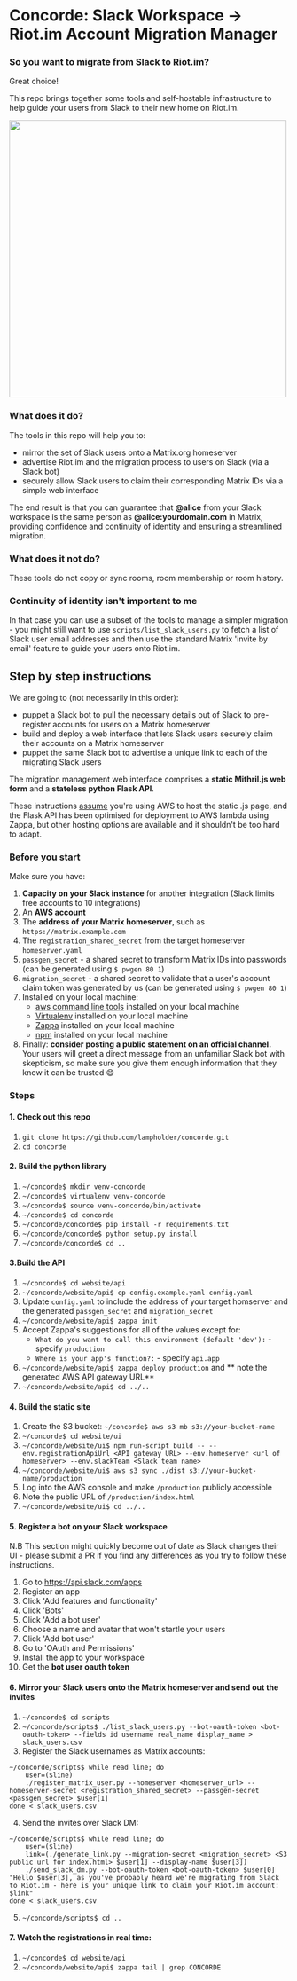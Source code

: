 # Concorde: Slack Workspace -> Riot.im Account Migration Manager

### So you want to migrate from Slack to Riot.im?
Great choice!

This repo brings together some tools and self-hostable infrastructure to help guide your users from Slack to their new home on Riot.im.

<img src="https://raw.githubusercontent.com/lampholder/concorde/master/screenshot.png" height=500px />

### What does it do?
The tools in this repo will help you to:
- mirror the set of Slack users onto a Matrix.org homeserver
- advertise Riot.im and the migration process to users on Slack (via a Slack bot)
- securely allow Slack users to claim their corresponding Matrix IDs via a simple web interface

The end result is that you can guarantee that **@alice** from your Slack workspace is the same person as **@alice:yourdomain.com** in Matrix, providing confidence and continuity of identity and ensuring a streamlined migration.

### What does it not do?
These tools do not copy or sync rooms, room membership or room history.

### Continuity of identity isn't important to me
In that case you can use a subset of the tools to manage a simpler migration - you might still want to use
`scripts/list_slack_users.py` to fetch a list of Slack user email addresses and then use the standard Matrix 'invite by email' feature to guide your users onto Riot.im.

## Step by step instructions
We are going to (not necessarily in this order):

 - puppet a Slack bot to pull the necessary details out of Slack to pre-register accounts for users on a Matrix homeserver
 - build and deploy a web interface that lets Slack users securely claim their accounts on a Matrix homeserver
 - puppet the same Slack bot to advertise a unique link to each of the migrating Slack users

The migration management web interface comprises a **static Mithril.js web form** and a **stateless python Flask API**.

These instructions [assume](https://www.xkcd.com/1339/) you're using AWS to host the static .js page, and the Flask API has been optimised for deployment to AWS lambda using Zappa, but other hosting options are available and it shouldn't be too hard to adapt.

### Before you start
Make sure you have:
1. **Capacity on your Slack instance** for another integration (Slack limits free accounts to 10 integrations)
1. An **AWS account**
1. The **address of your Matrix homeserver**, such as `https://matrix.example.com`
1. The `registration_shared_secret` from the target homeserver `homeserver.yaml`
1. `passgen_secret` - a shared secret to transform Matrix IDs into passwords (can be generated using `$ pwgen 80 1`)
1. `migration_secret` - a shared secret to validate that a user's account claim token was generated by us (can be generated using `$ pwgen 80 1`)
1. Installed on your local machine:
    - [aws command line tools](https://aws.amazon.com/cli/) installed on your local machine 
    - [Virtualenv](https://virtualenv.pypa.io/en/stable/) installed on your local machine
    - [Zappa](https://github.com/Miserlou/Zappa) installed on your local machine
    - [npm](https://www.npmjs.com/) installed on your local machine
1. Finally: **consider posting a public statement on an official channel.** Your users will greet a direct message from an unfamiliar Slack bot with skepticism, so make sure you give them enough information that they know it can be trusted :smile:

### Steps

#### 1. Check out this repo
1. `git clone https://github.com/lampholder/concorde.git`
1. `cd concorde`

#### 2. Build the python library
1. `~/concorde$ mkdir venv-concorde`
1. `~/concorde$ virtualenv venv-concorde`
1. `~/concorde$ source venv-concorde/bin/activate`
1. `~/concorde$ cd concorde`
1. `~/concorde/concorde$ pip install -r requirements.txt`
1. `~/concorde/concorde$ python setup.py install`
1. `~/concorde/concorde$ cd ..`

#### 3.Build the API
1. `~/concorde$ cd website/api`
1. `~/concorde/website/api$ cp config.example.yaml config.yaml`
1. Update `config.yaml` to include the address of your target homserver and the generated `passgen_secret` and `migration_secret`
1. `~/concorde/website/api$ zappa init`
1. Accept Zappa's suggestions for all of the values except for:
    - `What do you want to call this environment (default 'dev'):` - specify `production`
    - `Where is your app's function?:` - specify `api.app`
1. `~/concorde/website/api$ zappa deploy production` and ** note the generated AWS API gateway URL**
1. `~/concorde/website/api$ cd ../..`

#### 4. Build the static site
1. Create the S3 bucket: `~/concorde$ aws s3 mb s3://your-bucket-name`
1. `~/concorde$ cd website/ui`
1. `~/concorde/website/ui$ npm run-script build -- --env.registrationApiUrl <API gateway URL> --env.homeserver <url of homeserver> --env.slackTeam <Slack team name>`
1. `~/concorde/website/ui$ aws s3 sync ./dist s3://your-bucket-name/production`
1. Log into the AWS console and make `/production` publicly accessible
1. Note the public URL of `/production/index.html`
1. `~/concorde/website/ui$ cd ../..`

#### 5. Register a bot on your Slack workspace
N.B This section might quickly become out of date as Slack changes their UI - please submit a PR if you find any differences as you try to follow these instructions.

1. Go to https://api.slack.com/apps
1. Register an app
1. Click 'Add features and functionality'
1. Click 'Bots'
1. Click 'Add a bot user'
1. Choose a name and avatar that won't startle your users
1. Click 'Add bot user'
1. Go to 'OAuth and Permissions'
1. Install the app to your workspace
1. Get the **bot user oauth token**

#### 6. Mirror your Slack users onto the Matrix homeserver and send out the invites

1. `~/concorde$ cd scripts`
2. `~/concorde/scripts$ ./list_slack_users.py --bot-oauth-token <bot-oauth-token> --fields id username real_name display_name > slack_users.csv`
3. Register the Slack usernames as Matrix accounts:
```
~/concorde/scripts$ while read line; do
    user=($line)
    ./register_matrix_user.py --homeserver <homeserver_url> --homeserver-secret <registration_shared_secret> --passgen-secret <passgen_secret> $user[1]
done < slack_users.csv
```
4. Send the invites over Slack DM:
```
~/concorde/scripts$ while read line; do
    user=($line)
    link=(./generate_link.py --migration-secret <migration_secret> <S3 public url for index.html> $user[1] --display-name $user[3])
    ./send_slack_dm.py --bot-oauth-token <bot-oauth-token> $user[0] "Hello $user[3], as you've probably heard we're migrating from Slack to Riot.im - here is your unique link to claim your Riot.im account: $link"
done < slack_users.csv
```
5. `~/concorde/scripts$ cd ..`

#### 7. Watch the registrations in real time:
1. `~/concorde$ cd website/api`
1. `~/concorde/website/api$ zappa tail | grep CONCORDE`
